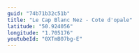 ```yaml
---
guid: "74b71b32c51b"
title: "Le Cap Blanc Nez - Cote d'opale"
latitude: "50.924056"
longitude: "1.705176"
youtubeId: "0XTmB07bg-E"
---
```

